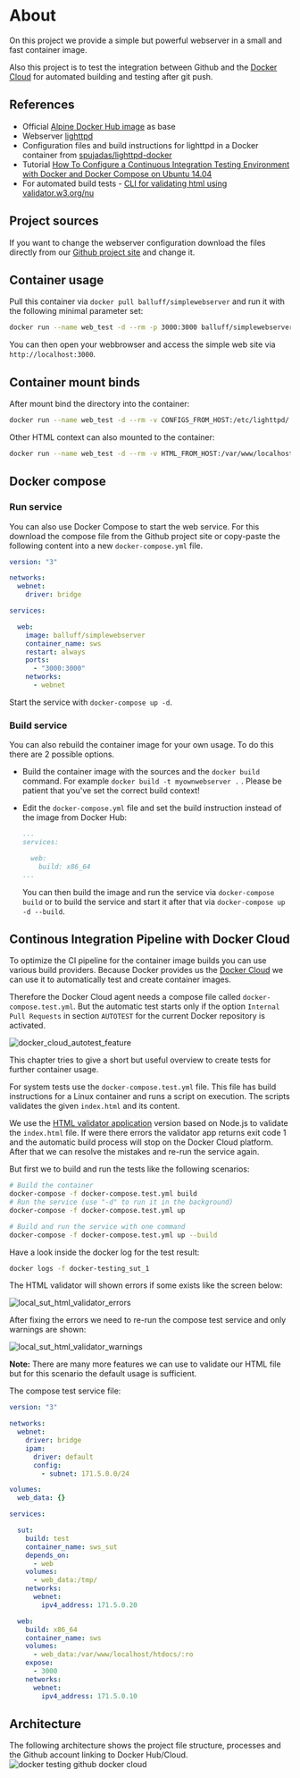 # About

On this project we provide a simple but powerful webserver in a small and fast container image.

Also this project is to test the integration between Github and the [Docker Cloud](https://cloud.docker.com) for automated building and testing after git push.

## References

- Official [Alpine Docker Hub image](https://hub.docker.com/_/alpine/) as base
- Webserver [lighttpd](http://www.lighttpd.net/)
- Configuration files and build instructions for lighttpd in a Docker container from [spujadas/lighttpd-docker](https://github.com/spujadas/lighttpd-docker)
- Tutorial [How To Configure a Continuous Integration Testing Environment with Docker and Docker Compose on Ubuntu 14.04](https://www.digitalocean.com/community/tutorials/how-to-configure-a-continuous-integration-testing-environment-with-docker-and-docker-compose-on-ubuntu-14-04)
- For automated build tests - [CLI for validating html using validator.w3.org/nu](https://github.com/zrrrzzt/html-validator-cli)

## Project sources

If you want to change the webserver configuration download the files directly from our [Github project site](https://github.com/Balluff/docker-sws) and change it.

## Container usage

Pull this container via `docker pull balluff/simplewebserver` and run it with the following minimal parameter set:

```sh
docker run --name web_test -d --rm -p 3000:3000 balluff/simplewebserver
```

You can then open your webbrowser and access the simple web site via `http://localhost:3000`.

## Container mount binds

After mount bind the directory into the container:

```sh
docker run --name web_test -d --rm -v CONFIGS_FROM_HOST:/etc/lighttpd/ -p 3000:3000 balluff/simplewebserver
```

Other HTML context can also mounted to the container:

```sh
docker run --name web_test -d --rm -v HTML_FROM_HOST:/var/www/localhost/htdocs/ -p 3000:3000 balluff/simplewebserver
```

## Docker compose

### Run service

You can also use Docker Compose to start the web service. For this download the compose file from the Github project site or copy-paste the following content into a new `docker-compose.yml` file.

```yml
version: "3"

networks:
  webnet:
    driver: bridge

services:

  web:
    image: balluff/simplewebserver
    container_name: sws
    restart: always
    ports:
      - "3000:3000"
    networks:
      - webnet
```

Start the service with `docker-compose up -d`.

### Build service

You can also rebuild the container image for your own usage. To do this there are 2 possible options.

- Build the container image with the sources and the `docker build` command. For example `docker build -t myownwebserver .` . Please be patient that you've set the correct build context!

- Edit the `docker-compose.yml` file and set the build instruction instead of the image from Docker Hub:

  ```yml
  ...
  services:

    web:
      build: x86_64
  ...
  ```

  You can then build the image and run the service via `docker-compose build` or to build the service and start it after that via `docker-compose up -d --build`.

## Continous Integration Pipeline with Docker Cloud

To optimize the CI pipeline for the container image builds you can use various build providers. Because Docker provides us the [Docker Cloud](https://cloud.docker.com) we can use it to automatically test and create container images.

Therefore the Docker Cloud agent needs a compose file called `docker-compose.test.yml`. But the automatic test starts only if the option `Internal Pull Requests` in section `AUTOTEST` for the current Docker repository is activated.

![docker_cloud_autotest_feature](https://raw.githubusercontent.com/Balluff/docker-sws/master/screens/docker_cloud_autotest_feature.png)

This chapter tries to give a short but useful overview to create tests for further container usage.

For system tests use the `docker-compose.test.yml` file. This file has build instructions for a Linux container and runs a script on execution.
The scripts validates the given `index.html` and its content.

We use the [HTML validator application](https://github.com/zrrrzzt/html-validator-cli) version based on Node.js to validate the `index.html` file.
If were there errors the validator app returns exit code 1 and the automatic build process will stop on the Docker Cloud platform.
After that we can resolve the mistakes and re-run the service again.

But first we to build and run the tests like the following scenarios:

```sh
# Build the container
docker-compose -f docker-compose.test.yml build
# Run the service (use "-d" to run it in the background)
docker-compose -f docker-compose.test.yml up

# Build and run the service with one command
docker-compose -f docker-compose.test.yml up --build
```

Have a look inside the docker log for the test result:

```sh
docker logs -f docker-testing_sut_1
```

The HTML validator will shown errors if some exists like the screen below:

![local_sut_html_validator_errors](https://raw.githubusercontent.com/Balluff/docker-sws/master/screens/local_sut_html_validator_errors.png)

After fixing the errors we need to re-run the compose test service and only warnings are shown:

![local_sut_html_validator_warnings](https://raw.githubusercontent.com/Balluff/docker-sws/master/screens/local_sut_html_validator_warnings.png)

**Note:** There are many more features we can use to validate our HTML file but for this scenario the default usage is sufficient.

The compose test service file:

```yml
version: "3"

networks:
  webnet:
    driver: bridge
    ipam:
      driver: default
      config:
        - subnet: 171.5.0.0/24

volumes:
  web_data: {}

services:

  sut:
    build: test
    container_name: sws_sut
    depends_on:
      - web
    volumes:
      - web_data:/tmp/
    networks:
      webnet:
        ipv4_address: 171.5.0.20

  web:
    build: x86_64
    container_name: sws
    volumes:
      - web_data:/var/www/localhost/htdocs/:ro
    expose:
      - 3000
    networks:
      webnet:
        ipv4_address: 171.5.0.10
```

## Architecture

The following architecture shows the project file structure, processes and the Github account linking to Docker Hub/Cloud.
![docker testing github docker cloud](https://raw.githubusercontent.com/Balluff/docker-sws/master/architecture/docker_testing_github_docker_cloud.png)